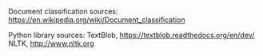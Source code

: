 Document classification sources:
https://en.wikipedia.org/wiki/Document_classification

Python library sources:
TextBlob, https://textblob.readthedocs.org/en/dev/
NLTK, http://www.nltk.org